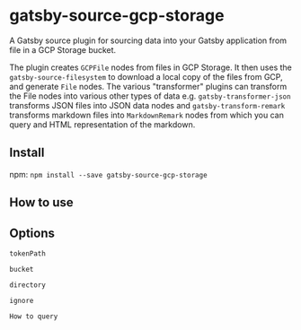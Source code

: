 # gatsby-source-gcp-storage
A Gatsby source plugin for sourcing data into your Gatsby application from file in a GCP Storage bucket.

The plugin creates `GCPFile` nodes from files in GCP Storage. It then uses the `gatsby-source-filesystem` to download a local copy of the files from GCP, and generate `File` nodes. The various "transformer" plugins can transform the File nodes into various other types of data e.g. `gatsby-transformer-json` transforms JSON files into JSON data nodes and `gatsby-transform-remark` transforms markdown files into `MarkdownRemark` nodes from which you can query and HTML representation of the markdown.

## Install
npm: `npm install --save gatsby-source-gcp-storage`

## How to use


## Options

`tokenPath`

`bucket`

`directory`

`ignore`

`How to query`